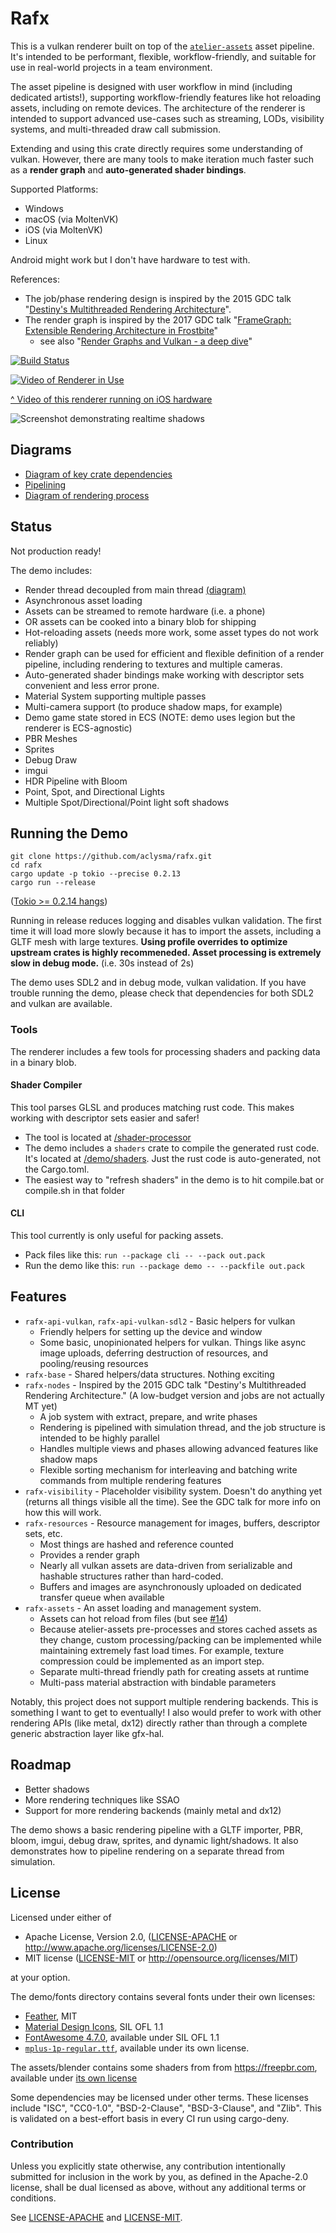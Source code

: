 # Rafx

This is a vulkan renderer built on top of the [`atelier-assets`](https://github.com/amethyst/atelier-assets) asset 
pipeline. It's intended to be performant, flexible, workflow-friendly, and suitable for use in real-world projects in a 
team environment.

The asset pipeline is designed with user workflow in mind (including dedicated artists!), supporting workflow-friendly
features like hot reloading assets, including on remote devices. The architecture of the renderer is intended to support
advanced use-cases such as streaming, LODs, visibility systems, and multi-threaded draw call submission. 

Extending and using this crate directly requires some understanding of vulkan. However, there are many tools to make
iteration much faster such as a **render graph** and **auto-generated shader bindings**.

Supported Platforms:
 * Windows
 * macOS (via MoltenVK)
 * iOS (via MoltenVK)
 * Linux

Android might work but I don't have hardware to test with.

References:
 * The job/phase rendering design is inspired by the 2015 GDC talk "[Destiny's Multithreaded Rendering Architecture](http://advances.realtimerendering.com/destiny/gdc_2015/Tatarchuk_GDC_2015__Destiny_Renderer_web.pdf)".
 * The render graph is inspired by the 2017 GDC talk "[FrameGraph: Extensible Rendering Architecture in Frostbite](https://www.gdcvault.com/play/1024612/FrameGraph-Extensible-Rendering-Architecture-in)"
     * see also "[Render Graphs and Vulkan - a deep dive](http://themaister.net/blog/2017/08/15/render-graphs-and-vulkan-a-deep-dive/)"  

[![Build Status](https://github.com/aclysma/rafx/workflows/CI/badge.svg)](https://github.com/aclysma/rafx/actions)

[![Video of Renderer in Use](docs/ios-screenshot.png)](https://www.youtube.com/watch?v=Ks_HQbejHE4 "Video of Renderer in Use")

[^ Video of this renderer running on iOS hardware](https://www.youtube.com/watch?v=Ks_HQbejHE4) 

![Screenshot demonstrating realtime shadows](docs/shadow-screenshot.png)

## Diagrams

 * [Diagram of key crate dependencies](docs/crate_dependencies.png)
 * [Pipelining](docs/pipelining.png)
 * [Diagram of rendering process](docs/render_process.png)

## Status

Not production ready!

The demo includes:
 * Render thread decoupled from main thread [(diagram)](docs/pipelining.png)
 * Asynchronous asset loading
 * Assets can be streamed to remote hardware (i.e. a phone)
 * OR assets can be cooked into a binary blob for shipping
 * Hot-reloading assets (needs more work, some asset types do not work reliably)
 * Render graph can be used for efficient and flexible definition of a render pipeline, including rendering to textures
   and multiple cameras.
 * Auto-generated shader bindings make working with descriptor sets convenient and less error prone.
 * Material System supporting multiple passes
 * Multi-camera support (to produce shadow maps, for example)
 * Demo game state stored in ECS (NOTE: demo uses legion but the renderer is ECS-agnostic)
 * PBR Meshes
 * Sprites
 * Debug Draw
 * imgui
 * HDR Pipeline with Bloom
 * Point, Spot, and Directional Lights
 * Multiple Spot/Directional/Point light soft shadows

## Running the Demo

```
git clone https://github.com/aclysma/rafx.git
cd rafx
cargo update -p tokio --precise 0.2.13
cargo run --release
```

([Tokio >= 0.2.14 hangs](https://github.com/tokio-rs/tokio/issues/2390))

Running in release reduces logging and disables vulkan validation. The first time it will load more slowly because it
has to import the assets, including a GLTF mesh with large textures. **Using profile overrides to optimize upstream crates
is highly recommeneded. Asset processing is extremely slow in debug mode.** (i.e. 30s instead of 2s)

The demo uses SDL2 and in debug mode, vulkan validation. If you have trouble running the demo, please check that
dependencies for both SDL2 and vulkan are available.

### Tools

The renderer includes a few tools for processing shaders and packing data in a binary blob.

#### Shader Compiler

This tool parses GLSL and produces matching rust code. This makes working with descriptor sets easier and safer!
 * The tool is located at [/shader-processor](rafx-shader-processor)
 * The demo includes a `shaders` crate to compile the generated rust code. It's located at [/demo/shaders](demo/shaders).
   Just the rust code is auto-generated, not the Cargo.toml.
 * The easiest way to "refresh shaders" in the demo is to hit compile.bat or compile.sh in that folder
 
#### CLI

This tool currently is only useful for packing assets.
 * Pack files like this: `run --package cli -- --pack out.pack`
 * Run the demo like this: `run --package demo -- --packfile out.pack`

## Features

 * `rafx-api-vulkan`, `rafx-api-vulkan-sdl2` - Basic helpers for vulkan
   * Friendly helpers for setting up the device and window
   * Some basic, unopinionated helpers for vulkan. Things like async image uploads, deferring destruction of resources, 
     and pooling/reusing resources
 * `rafx-base` - Shared helpers/data structures. Nothing exciting
 * `rafx-nodes` - Inspired by the 2015 GDC talk "Destiny's Multithreaded Rendering Architecture." (A low-budget
   version and jobs are not actually MT yet)
   * A job system with extract, prepare, and write phases
   * Rendering is pipelined with simulation thread, and the job structure is intended to be highly parallel
   * Handles multiple views and phases allowing advanced features like shadow maps
   * Flexible sorting mechanism for interleaving and batching write commands from multiple rendering features
 * `rafx-visibility` - Placeholder visibility system. Doesn't do anything yet (returns all things visible all the 
   time). See the GDC talk for more info on how this will work.
 * `rafx-resources` - Resource management for images, buffers, descriptor sets, etc.
   * Most things are hashed and reference counted
   * Provides a render graph
   * Nearly all vulkan assets are data-driven from serializable and hashable structures rather than hard-coded.
   * Buffers and images are asynchronously uploaded on dedicated transfer queue when available
 * `rafx-assets` - An asset loading and management system.
   * Assets can hot reload from files (but see [#14](rafx/issues/14))
   * Because atelier-assets pre-processes and stores cached assets as they change, custom processing/packing can be
     implemented while maintaining extremely fast load times. For example, texture compression could be implemented
     as an import step.  
   * Separate multi-thread friendly path for creating assets at runtime
   * Multi-pass material abstraction with bindable parameters

Notably, this project does not support multiple rendering backends. This is something I want to get to eventually! I
also would prefer to work with other rendering APIs (like metal, dx12) directly rather than through a complete generic
abstraction layer like gfx-hal.

## Roadmap

 * Better shadows
 * More rendering techniques like SSAO
 * Support for more rendering backends (mainly metal and dx12)

The demo shows a basic rendering pipeline with a GLTF importer, PBR, bloom, imgui, debug draw, sprites, and dynamic
light/shadows. It also demonstrates how to pipeline rendering on a separate thread from simulation.

## License

Licensed under either of

* Apache License, Version 2.0, ([LICENSE-APACHE](LICENSE-APACHE) or http://www.apache.org/licenses/LICENSE-2.0)
* MIT license ([LICENSE-MIT](LICENSE-MIT) or http://opensource.org/licenses/MIT)

at your option.

The demo/fonts directory contains several fonts under their own licenses:
 * [Feather](https://github.com/AT-UI/feather-font), MIT
 * [Material Design Icons](https://materialdesignicons.com), SIL OFL 1.1
 * [FontAwesome 4.7.0](https://fontawesome.com/v4.7.0/license/), available under SIL OFL 1.1
 * [`mplus-1p-regular.ttf`](http://mplus-fonts.osdn.jp), available under its own license.

The assets/blender contains some shaders from from https://freepbr.com, available under [its own license](assets/blender/pbr_texture_attribution.txt)

Some dependencies may be licensed under other terms. These licenses include "ISC", "CC0-1.0", "BSD-2-Clause",
"BSD-3-Clause", and "Zlib". This is validated on a best-effort basis in every CI run using cargo-deny.

### Contribution

Unless you explicitly state otherwise, any contribution intentionally
submitted for inclusion in the work by you, as defined in the Apache-2.0
license, shall be dual licensed as above, without any additional terms or
conditions.

See [LICENSE-APACHE](LICENSE-APACHE) and [LICENSE-MIT](LICENSE-MIT).
